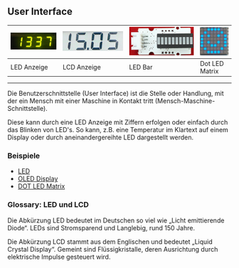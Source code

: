 ## User Interface

| ![](../images/LEDAnzeige.png) | ![](../images/LCDAnzeige.png) | ![](../images/LEDBar.png) | ![](../images/DotLEDMatrix.png) |
| --- | --- | --- | --- |
| LED Anzeige | LCD Anzeige | LED Bar | Dot LED Matrix |

- - -

Die Benutzerschnittstelle (User Interface) ist die Stelle oder Handlung, mit der ein Mensch mit einer Maschine in Kontakt tritt (Mensch-Maschine-Schnittstelle).

Diese kann durch eine LED Anzeige mit Ziffern erfolgen oder einfach durch das Blinken von LED&#039;s. So kann, z.B. eine Temperatur im Klartext auf einem Display oder durch aneinandergereihte LED dargestellt werden.

### Beispiele

* [LED](LEDUI/)
* [OLED Display](../i2c/Sensoren/)
* [DOT LED Matrix](../spi/DotLEDMatrix/)

### Glossary: LED und LCD

Die Abkürzung LED bedeutet im Deutschen so viel wie „Licht emittierende Diode“. LEDs sind Stromsparend und Langlebig, rund 150 Jahre.

Die Abkürzung LCD stammt aus dem Englischen und bedeutet „Liquid Crystal Display“. Gemeint sind Flüssigkristalle, deren Ausrichtung durch elektrische Impulse gesteuert wird.